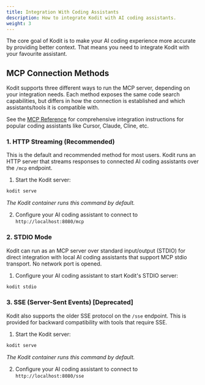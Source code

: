 ```yaml
---
title: Integration With Coding Assistants
description: How to integrate Kodit with AI coding assistants.
weight: 3
---
```


The core goal of Kodit is to make your AI coding experience more accurate by providing better context. That means you need to integrate Kodit with your favourite assistant.

## MCP Connection Methods

Kodit supports three different ways to run the MCP server, depending on your integration
needs. Each method exposes the same code search capabilities, but differs in how the
connection is established and which assistants/tools it is compatible with.

See the [MCP Reference](../../reference/mcp/index.md) for comprehensive integration
instructions for popular coding assistants like Cursor, Claude, Cline, etc.

### 1. HTTP Streaming (Recommended)

This is the default and recommended method for most users. Kodit runs an HTTP server
that streams responses to connected AI coding assistants over the `/mcp` endpoint.

1. Start the Kodit server:
  
  ```sh
  kodit serve
  ```

  _The Kodit container runs this command by default._

2. Configure your AI coding assistant to connect to `http://localhost:8080/mcp`

### 2. STDIO Mode

Kodit can run as an MCP server over standard input/output (STDIO) for direct integration
with local AI coding assistants that support MCP stdio transport. No network port is
opened.

1. Configure your AI coding assistant to start Kodit's STDIO server:

  ```sh
  kodit stdio
  ```

### 3. SSE (Server-Sent Events) [Deprecated]

Kodit also supports the older SSE protocol on the `/sse` endpoint. This is provided for
backward compatibility with tools that require SSE.

1. Start the Kodit server:
  
  ```sh
  kodit serve
  ```

  _The Kodit container runs this command by default._

2. Configure your AI coding assistant to connect to `http://localhost:8080/sse`
